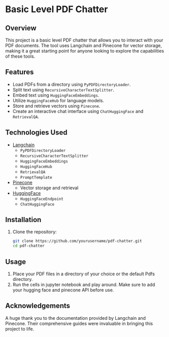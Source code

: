 # Basic Level PDF Chatter

## Overview

This project is a basic level PDF chatter that allows you to interact with your PDF documents. The tool uses Langchain and Pinecone for vector storage, making it a great starting point for anyone looking to explore the capabilities of these tools.

## Features

- Load PDFs from a directory using `PyPDFDirectoryLoader`.
- Split text using `RecursiveCharacterTextSplitter`.
- Embed text using `HuggingFaceEmbeddings`.
- Utilize `HuggingFaceHub` for language models.
- Store and retrieve vectors using `Pinecone`.
- Create an interactive chat interface using `ChatHuggingFace` and `RetrievalQA`.

## Technologies Used

- [Langchain](https://github.com/hwchase17/langchain)
  - `PyPDFDirectoryLoader`
  - `RecursiveCharacterTextSplitter`
  - `HuggingFaceEmbeddings`
  - `HuggingFaceHub`
  - `RetrievalQA`
  - `PromptTemplate`
- [Pinecone](https://www.pinecone.io/)
  - Vector storage and retrieval
- [HuggingFace](https://huggingface.co/)
  - `HuggingFaceEndpoint`
  - `ChatHuggingFace`

## Installation

1. Clone the repository:
    ```bash
    git clone https://github.com/yourusername/pdf-chatter.git
    cd pdf-chatter
    ```

## Usage

1. Place your PDF files in a directory of your choice or the default Pdfs directory.
2. Run the cells in jupyter notebook and play around. Make sure to add your hugging face and pinecone API before use.

## Acknowledgements

A huge thank you to the documentation provided by Langchain and Pinecone. Their comprehensive guides were invaluable in bringing this project to life.
